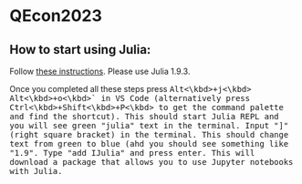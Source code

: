 # QEcon2023

## How to start using Julia:
Follow [these instructions](https://code.visualstudio.com/docs/languages/julia). Please use Julia 1.9.3.

Once you completed all these steps press <kbd>Alt<\kbd>+<kbd>j<\kbd> <kbd>Alt<\kbd>+<kbd>o<\kbd>` in VS Code (alternatively press <kbd>Ctrl<\kbd>+<kbd>Shift<\kbd>+<kbd>P<\kbd> to get the command palette and find the shortcut). This should start Julia REPL and you will see green "julia" text in the terminal. Input "]" (right square bracket) in the terminal. This should change text from green to blue (ahd you should see something like "1.9". Type "add IJulia" and press enter. This will download a package that allows you to use Jupyter notebooks with Julia.


   

